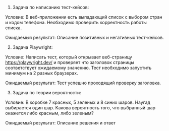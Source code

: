 1. Задача по написанию тест-кейсов:

Условие: В веб-приложении есть выпадающий список с выбором стран и кодом телефона. Необходимо проверить корректность работы списка.

Ожидаемый результат: Описание позитивных и негативных тест-кейсов.

2. Задача Playwright:

Условие: Написать тест, который открывает веб-страницу https://playwright.dev/ и проверяет что заголовок страницы соответствует ожидаемому значению. Тест необходимо запустить минимум на 2 разных браузерах.

Ожидаемый результат: Тест успешно проходящий проверку заголовка.


3. Задача по теории вероятности:

Условие: В коробке 7 красных, 5 зеленых и 8 синих шаров. Наугад выбирается один шар. Какова вероятность того, что выбранный шар окажется либо красным, либо зеленым?

Ожидаемый результат: Описание решения и ответ
